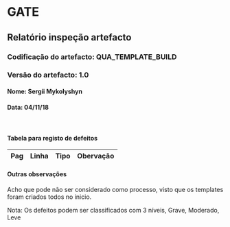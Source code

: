 # GATE
## Relatório inspeção artefacto
### Codificação do artefacto: QUA_TEMPLATE_BUILD
### Versão do artefacto: 1.0
#### Nome: Sergii Mykolyshyn	
#### Data: 04/11/18

</br>

#### Tabela para registo de defeitos
|Pag|Linha|Tipo|Obervação
|:---:|:---:|:---:|---

#### Outras observações
Acho que pode não ser considerado como processo, visto que os templates foram criados todos no inicio.
</br>

Nota: Os defeitos podem ser classificados com 3 níveis, Grave, Moderado, Leve